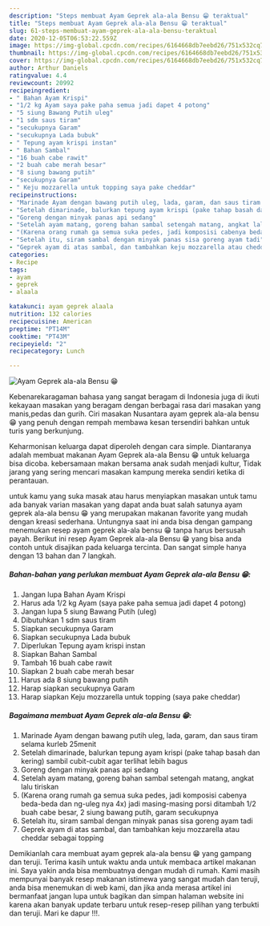 ```yaml
---
description: "Steps membuat Ayam Geprek ala-ala Bensu 😁 teraktual"
title: "Steps membuat Ayam Geprek ala-ala Bensu 😁 teraktual"
slug: 61-steps-membuat-ayam-geprek-ala-ala-bensu-teraktual
date: 2020-12-05T06:53:22.559Z
image: https://img-global.cpcdn.com/recipes/6164668db7eebd26/751x532cq70/ayam-geprek-ala-ala-bensu-😁-foto-resep-utama.jpg
thumbnail: https://img-global.cpcdn.com/recipes/6164668db7eebd26/751x532cq70/ayam-geprek-ala-ala-bensu-😁-foto-resep-utama.jpg
cover: https://img-global.cpcdn.com/recipes/6164668db7eebd26/751x532cq70/ayam-geprek-ala-ala-bensu-😁-foto-resep-utama.jpg
author: Arthur Daniels
ratingvalue: 4.4
reviewcount: 20992
recipeingredient:
- " Bahan Ayam Krispi"
- "1/2 kg Ayam saya pake paha semua jadi dapet 4 potong"
- "5 siung Bawang Putih uleg"
- "1 sdm saus tiram"
- "secukupnya Garam"
- "secukupnya Lada bubuk"
- " Tepung ayam krispi instan"
- " Bahan Sambal"
- "16 buah cabe rawit"
- "2 buah cabe merah besar"
- "8 siung bawang putih"
- "secukupnya Garam"
- " Keju mozzarella untuk topping saya pake cheddar"
recipeinstructions:
- "Marinade Ayam dengan bawang putih uleg, lada, garam, dan saus tiram selama kurleb 25menit"
- "Setelah dimarinade, balurkan tepung ayam krispi (pake tahap basah dan kering) sambil cubit-cubit agar terlihat lebih bagus"
- "Goreng dengan minyak panas api sedang"
- "Setelah ayam matang, goreng bahan sambal setengah matang, angkat lalu tiriskan"
- "(Karena orang rumah ga semua suka pedes, jadi komposisi cabenya beda-beda dan ng-uleg nya 4x) jadi masing-masing porsi ditambah 1/2 buah cabe besar, 2 siung bawang putih, garam secukupnya"
- "Setelah itu, siram sambal dengan minyak panas sisa goreng ayam tadi"
- "Geprek ayam di atas sambal, dan tambahkan keju mozzarella atau cheddar sebagai topping"
categories:
- Recipe
tags:
- ayam
- geprek
- alaala

katakunci: ayam geprek alaala 
nutrition: 132 calories
recipecuisine: American
preptime: "PT14M"
cooktime: "PT43M"
recipeyield: "2"
recipecategory: Lunch

---
```



![Ayam Geprek ala-ala Bensu 😁](https://img-global.cpcdn.com/recipes/6164668db7eebd26/751x532cq70/ayam-geprek-ala-ala-bensu-😁-foto-resep-utama.jpg)

Kebenarekaragaman bahasa yang sangat beragam di Indonesia juga di ikuti kekayaan masakan yang beragam dengan berbagai rasa dari masakan yang manis,pedas dan gurih. Ciri masakan Nusantara ayam geprek ala-ala bensu 😁 yang penuh dengan rempah membawa kesan tersendiri bahkan untuk turis yang berkunjung.


Keharmonisan keluarga dapat diperoleh dengan cara simple. Diantaranya adalah membuat makanan Ayam Geprek ala-ala Bensu 😁 untuk keluarga bisa dicoba. kebersamaan makan bersama anak sudah menjadi kultur, Tidak jarang yang sering mencari masakan kampung mereka sendiri ketika di perantauan.



untuk kamu yang suka masak atau harus menyiapkan masakan untuk tamu ada banyak varian masakan yang dapat anda buat salah satunya ayam geprek ala-ala bensu 😁 yang merupakan makanan favorite yang mudah dengan kreasi sederhana. Untungnya saat ini anda bisa dengan gampang menemukan resep ayam geprek ala-ala bensu 😁 tanpa harus bersusah payah.
Berikut ini resep Ayam Geprek ala-ala Bensu 😁 yang bisa anda contoh untuk disajikan pada keluarga tercinta. Dan sangat simple hanya dengan 13 bahan dan 7 langkah.


<!--inarticleads1-->

##### Bahan-bahan yang perlukan membuat Ayam Geprek ala-ala Bensu 😁:

1. Jangan lupa  Bahan Ayam Krispi
1. Harus ada 1/2 kg Ayam (saya pake paha semua jadi dapet 4 potong)
1. Jangan lupa 5 siung Bawang Putih (uleg)
1. Dibutuhkan 1 sdm saus tiram
1. Siapkan secukupnya Garam
1. Siapkan secukupnya Lada bubuk
1. Diperlukan  Tepung ayam krispi instan
1. Siapkan  Bahan Sambal
1. Tambah 16 buah cabe rawit
1. Siapkan 2 buah cabe merah besar
1. Harus ada 8 siung bawang putih
1. Harap siapkan secukupnya Garam
1. Harap siapkan  Keju mozzarella untuk topping (saya pake cheddar)




<!--inarticleads2-->

##### Bagaimana membuat  Ayam Geprek ala-ala Bensu 😁:

1. Marinade Ayam dengan bawang putih uleg, lada, garam, dan saus tiram selama kurleb 25menit
1. Setelah dimarinade, balurkan tepung ayam krispi (pake tahap basah dan kering) sambil cubit-cubit agar terlihat lebih bagus
1. Goreng dengan minyak panas api sedang
1. Setelah ayam matang, goreng bahan sambal setengah matang, angkat lalu tiriskan
1. (Karena orang rumah ga semua suka pedes, jadi komposisi cabenya beda-beda dan ng-uleg nya 4x) jadi masing-masing porsi ditambah 1/2 buah cabe besar, 2 siung bawang putih, garam secukupnya
1. Setelah itu, siram sambal dengan minyak panas sisa goreng ayam tadi
1. Geprek ayam di atas sambal, dan tambahkan keju mozzarella atau cheddar sebagai topping




Demikianlah cara membuat ayam geprek ala-ala bensu 😁 yang gampang dan teruji. Terima kasih untuk waktu anda untuk membaca artikel makanan ini. Saya yakin anda bisa membuatnya dengan mudah di rumah. Kami masih mempunyai banyak resep makanan istimewa yang sangat mudah dan teruji, anda bisa menemukan di web kami, dan jika anda merasa artikel ini bermanfaat jangan lupa untuk bagikan dan simpan halaman website ini karena akan banyak update terbaru untuk resep-resep pilihan yang terbukti dan teruji. Mari ke dapur !!!. 
